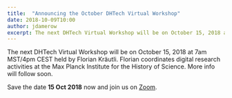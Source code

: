 ```yaml
---
title:  "Announcing the October DHTech Virtual Workshop"
date: 2018-10-09T10:00
author: jdamerow
excerpt: The next DHTech Virtual Workshop will be on October 15, 2018 at 7am MST/4pm CEST held by Florian Kräutli.
---
```


The next DHTech Virtual Workshop will be on October 15, 2018 at 7am MST/4pm CEST held by Florian Kräutli. Florian coordinates digital research activities at the Max Planck Institute for the History of Science. More info will follow soon.

Save the date **15 Oct 2018** now and join us on [Zoom](https://zoom.us/j/755179791).
